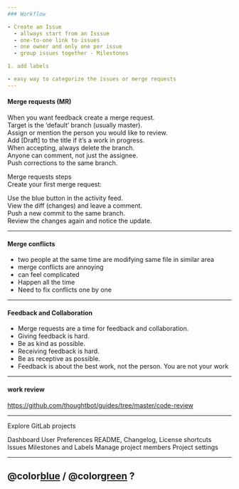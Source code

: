 ```yaml
---
### Workflow

- Create an Issue
  - allways start from an Isssue
  - one-to-one link to issues
  - one owner and only one per issue
  - group issues together - Milestones

1. add labels

- easy way to categorize the issues or merge requests
---
```


#### Merge requests (MR)

When you want feedback create a merge request.  
Target is the ‘default’ branch (usually master).  
Assign or mention the person you would like to review.  
Add [Draft] to the title if it’s a work in progress.  
When accepting, always delete the branch.  
Anyone can comment, not just the assignee.  
Push corrections to the same branch.

Merge requests steps  
Create your first merge request:

Use the blue button in the activity feed.  
View the diff (changes) and leave a comment.  
Push a new commit to the same branch.  
Review the changes again and notice the update.

---

#### Merge conflicts

- two people at the same time are modifying
  same file in similar area
- merge conflicts are annoying
- can feel complicated
- Happen all the time
- Need to fix conflicts one by one

---

#### Feedback and Collaboration

- Merge requests are a time for feedback and collaboration.
- Giving feedback is hard.
- Be as kind as possible.
- Receiving feedback is hard.
- Be as receptive as possible.
- Feedback is about the best work, not the person. You are not your work

---

#### work review

<https://github.com/thoughtbot/guides/tree/master/code-review>

---

Explore GitLab projects

Dashboard
User Preferences
README, Changelog, License shortcuts
Issues
Milestones and Labels
Manage project members
Project settings

---

## @color[blue](Q) / @color[green](A) ?
